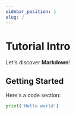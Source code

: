 ```yaml
---
sidebar_position: 1
slug: /
---
```


# Tutorial Intro

Let's discover **Markdown**!

## Getting Started

Here's a code section:

```python
print('Hello world')
```
